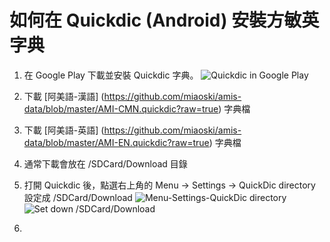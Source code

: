 如何在 Quickdic (Android) 安裝方敏英字典
========================================
1. 在 Google Play 下載並安裝 Quickdic 字典。
![Quickdic in Google Play](http://i.imgur.com/QI9tL2R.png)

2. 下載 [阿美語-漢語] (https://github.com/miaoski/amis-data/blob/master/AMI-CMN.quickdic?raw=true) 字典檔

3. 下載 [阿美語-英語] (https://github.com/miaoski/amis-data/blob/master/AMI-EN.quickdic?raw=true) 字典檔

4. 通常下載會放在 /SDCard/Download 目錄

5. 打開 Quickdic 後，點選右上角的 Menu → Settings → QuickDic directory 設定成 /SDCard/Download
![Menu-Settings-QuickDic directory](http://i.imgur.com/ihlfGC9.png)
![Set down /SDCard/Download](http://i.imgur.com/rD96xWk.png)

6. 
